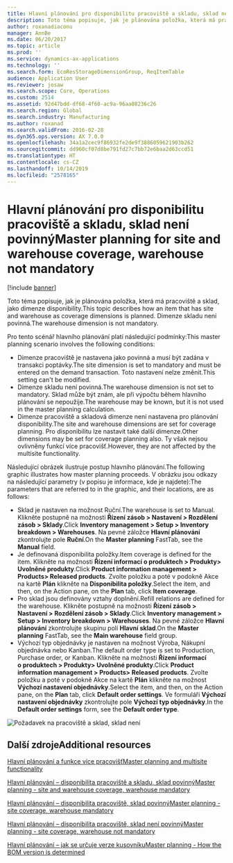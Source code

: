 ```yaml
---
title: Hlavní plánování pro disponibilitu pracoviště a skladu, sklad není povinný
description: Toto téma popisuje, jak je plánována položka, která má pracoviště a sklad, jako dimenze disponibility. Dimenze skladu není povinná.
author: roxanadiaconu
manager: AnnBe
ms.date: 06/20/2017
ms.topic: article
ms.prod: ''
ms.service: dynamics-ax-applications
ms.technology: ''
ms.search.form: EcoResStorageDimensionGroup, ReqItemTable
audience: Application User
ms.reviewer: josaw
ms.search.scope: Core, Operations
ms.custom: 2514
ms.assetid: 92d47bdd-df68-4f60-ac9a-96aa08236c26
ms.search.region: Global
ms.search.industry: Manufacturing
ms.author: roxanad
ms.search.validFrom: 2016-02-28
ms.dyn365.ops.version: AX 7.0.0
ms.openlocfilehash: 34a1a2cec9f86932fe2de9f3886059621903b262
ms.sourcegitcommit: dd960cf07d8be791fd27c7bb72e6baa2d63ccd51
ms.translationtype: HT
ms.contentlocale: cs-CZ
ms.lasthandoff: 10/14/2019
ms.locfileid: "2578165"
---
```

# <a name="master-planning-for-site-and-warehouse-coverage-warehouse-not-mandatory"></a><span data-ttu-id="23dba-104">Hlavní plánování pro disponibilitu pracoviště a skladu, sklad není povinný</span><span class="sxs-lookup"><span data-stu-id="23dba-104">Master planning for site and warehouse coverage, warehouse not mandatory</span></span>

[!include [banner](../includes/banner.md)]

<span data-ttu-id="23dba-105">Toto téma popisuje, jak je plánována položka, která má pracoviště a sklad, jako dimenze disponibility.</span><span class="sxs-lookup"><span data-stu-id="23dba-105">This topic describes how an item that has site and warehouse as coverage dimensions is planned.</span></span> <span data-ttu-id="23dba-106">Dimenze skladu není povinná.</span><span class="sxs-lookup"><span data-stu-id="23dba-106">The warehouse dimension is not mandatory.</span></span>

<span data-ttu-id="23dba-107">Pro tento scénář hlavního plánování platí následující podmínky:</span><span class="sxs-lookup"><span data-stu-id="23dba-107">This master planning scenario involves the following conditions:</span></span>

-   <span data-ttu-id="23dba-108">Dimenze pracoviště je nastavena jako povinná a musí být zadána v transakci poptávky.</span><span class="sxs-lookup"><span data-stu-id="23dba-108">The site dimension is set to mandatory and must be entered on the demand transaction.</span></span> <span data-ttu-id="23dba-109">Toto nastavení nelze změnit.</span><span class="sxs-lookup"><span data-stu-id="23dba-109">This setting can't be modified.</span></span>
-   <span data-ttu-id="23dba-110">Dimenze skladu není povinná.</span><span class="sxs-lookup"><span data-stu-id="23dba-110">The warehouse dimension is not set to mandatory.</span></span> <span data-ttu-id="23dba-111">Sklad může být znám, ale při výpočtu během hlavního plánování se nepoužije.</span><span class="sxs-lookup"><span data-stu-id="23dba-111">The warehouse may be known, but it is not used in the master planning calculation.</span></span>
-   <span data-ttu-id="23dba-112">Dimenze pracoviště a skladová dimenze není nastavena pro plánování disponibility.</span><span class="sxs-lookup"><span data-stu-id="23dba-112">The site and warehouse dimensions are set for coverage planning.</span></span> <span data-ttu-id="23dba-113">Pro disponibilitu lze nastavit také další dimenze.</span><span class="sxs-lookup"><span data-stu-id="23dba-113">Other dimensions may be set for coverage planning also.</span></span> <span data-ttu-id="23dba-114">Ty však nejsou ovlivněny funkcí více pracovišť.</span><span class="sxs-lookup"><span data-stu-id="23dba-114">However, they are not affected by the multisite functionality.</span></span>

<span data-ttu-id="23dba-115">Následující obrázek ilustruje postup hlavního plánování.</span><span class="sxs-lookup"><span data-stu-id="23dba-115">The following graphic illustrates how master planning proceeds.</span></span> <span data-ttu-id="23dba-116">V obrázku jsou odkazy na následující parametry (v popisu je informace, kde je najdete):</span><span class="sxs-lookup"><span data-stu-id="23dba-116">The parameters that are referred to in the graphic, and their locations, are as follows:</span></span>
-   <span data-ttu-id="23dba-117">Sklad je nastaven na možnost Ruční.</span><span class="sxs-lookup"><span data-stu-id="23dba-117">The warehouse is set to Manual.</span></span> <span data-ttu-id="23dba-118">Klikněte postupně na možnosti **Řízení zásob &gt; Nastavení &gt; Rozdělení zásob &gt; Sklady**.</span><span class="sxs-lookup"><span data-stu-id="23dba-118">Click **Inventory management &gt; Setup &gt; Inventory breakdown &gt; Warehouses**.</span></span> <span data-ttu-id="23dba-119">Na pevné záložce **Hlavní plánování** zkontrolujte pole **Ruční**.</span><span class="sxs-lookup"><span data-stu-id="23dba-119">On the **Master planning** FastTab, see the **Manual** field.</span></span>
-   <span data-ttu-id="23dba-120">Je definovaná disponibilita položky.</span><span class="sxs-lookup"><span data-stu-id="23dba-120">Item coverage is defined for the item.</span></span> <span data-ttu-id="23dba-121">Klikněte na možnosti **Řízení informací o produktech &gt; Produkty&gt; Uvolněné produkty**.</span><span class="sxs-lookup"><span data-stu-id="23dba-121">Click **Product information management &gt; Products&gt; Released products**.</span></span> <span data-ttu-id="23dba-122">Zvolte položku a poté v podokně Akce na kartě **Plán** klikněte na **Disponibilita položky**.</span><span class="sxs-lookup"><span data-stu-id="23dba-122">Select the item, and then, on the Action pane, on the **Plan** tab, click **Item coverage**.</span></span>
-   <span data-ttu-id="23dba-123">Pro sklad jsou definovány vztahy doplnění.</span><span class="sxs-lookup"><span data-stu-id="23dba-123">Refill relations are defined for the warehouse.</span></span> <span data-ttu-id="23dba-124">Klikněte postupně na možnosti **Řízení zásob &gt; Nastavení &gt; Rozdělení zásob &gt; Sklady**.</span><span class="sxs-lookup"><span data-stu-id="23dba-124">Click **Inventory management &gt; Setup &gt; Inventory breakdown &gt; Warehouses**.</span></span> <span data-ttu-id="23dba-125">Na pevné záložce **Hlavní plánování** zkontrolujte skupinu polí **Hlavní sklad**.</span><span class="sxs-lookup"><span data-stu-id="23dba-125">On the **Master planning** FastTab, see the **Main warehouse** field group.</span></span>
-   <span data-ttu-id="23dba-126">Výchozí typ objednávky je nastaven na možnost Výroba, Nákupní objednávka nebo Kanban.</span><span class="sxs-lookup"><span data-stu-id="23dba-126">The default order type is set to Production, Purchase order, or Kanban.</span></span> <span data-ttu-id="23dba-127">Klikněte na možnosti **Řízení informací o produktech &gt; Produkty&gt; Uvolněné produkty**.</span><span class="sxs-lookup"><span data-stu-id="23dba-127">Click **Product information management &gt; Products&gt; Released products**.</span></span> <span data-ttu-id="23dba-128">Zvolte položku a poté v podokně Akce na kartě **Plán** klikněte na možnost **Výchozí nastavení objednávky**.</span><span class="sxs-lookup"><span data-stu-id="23dba-128">Select the item, and then, on the Action pane, on the **Plan** tab, click **Default order settings**.</span></span> <span data-ttu-id="23dba-129">Ve formuláři **Výchozí nastavení objednávky** zkontrolujte pole **Výchozí typ objednávky**.</span><span class="sxs-lookup"><span data-stu-id="23dba-129">In the **Default order settings** form, see the **Default order type**.</span></span>

![Požadavek na pracoviště a sklad, sklad není](./media/multisitedemandexplosionscenarioforsiteandwarehousecoveragewarehousenotmandatory.jpg)



<a name="additional-resources"></a><span data-ttu-id="23dba-131">Další zdroje</span><span class="sxs-lookup"><span data-stu-id="23dba-131">Additional resources</span></span>
--------

[<span data-ttu-id="23dba-132">Hlavní plánování a funkce více pracovišť</span><span class="sxs-lookup"><span data-stu-id="23dba-132">Master planning and multisite functionality</span></span>](master-plan-multisite-functionality.md)

[<span data-ttu-id="23dba-133">Hlavní plánování – disponibilita pracoviště a skladu, sklad povinný</span><span class="sxs-lookup"><span data-stu-id="23dba-133">Master planning - site and warehouse coverage, warehouse mandatory</span></span>](master-plan-site-warehouse-coverage-warehouse-mandatory.md)

[<span data-ttu-id="23dba-134">Hlavní plánování – disponibilita pracoviště, sklad povinný</span><span class="sxs-lookup"><span data-stu-id="23dba-134">Master planning - site coverage, warehouse mandatory</span></span>](master-plan-site-coverage-warehouse-mandatory.md)

[<span data-ttu-id="23dba-135">Hlavní plánování – disponibilita pracoviště, sklad není povinný</span><span class="sxs-lookup"><span data-stu-id="23dba-135">Master planning - site coverage, warehouse not mandatory</span></span>](master-plan-site-coverage-warehouse-not-mandatory.md)

[<span data-ttu-id="23dba-136">Hlavní plánování – jak se určuje verze kusovníku</span><span class="sxs-lookup"><span data-stu-id="23dba-136">Master planning - How the BOM version is determined</span></span>](master-plan-bom-version-determined.md)



